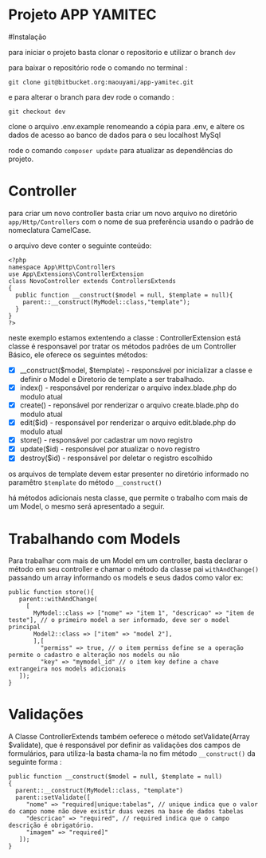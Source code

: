 # Projeto APP YAMITEC

#Instalação

para iniciar o projeto basta clonar o repositorio e utilizar o branch ```dev```

para baixar o repositório rode o comando no terminal :

```git clone git@bitbucket.org:maouyami/app-yamitec.git```

e para alterar o branch para dev rode o comando :

```git checkout dev ``` 

clone o arquivo .env.example renomeando a cópia para .env, e altere os dados de acesso ao banco de dados para o seu localhost MySql

rode o comando ```composer update``` para atualizar as dependências do projeto.

# Controller 

para criar um novo controller basta criar um novo arquivo no diretório ```app/Http/Controllers``` com o nome de sua preferência usando o padrão de nomeclatura CamelCase.

o arquivo deve conter o seguinte conteúdo:

```
<?php
namespace App\Http\Controllers
use App\Extensions\ControllerExtension
class NovoController extends ControllersExtends
{
  public function __construct($model = null, $template = null){
    parent::__construct(MyModel::class,"template");
  }
}
?>
```

neste exemplo estamos extentendo a classe : ControllerExtension
está classe é responsavel por tratar os métodos padrões de um Controller Básico, ele oferece os seguintes métodos:
- [X] __construct($model, $template) - responsável por inicializar a classe e definir o Model e Diretorio de template a ser trabalhado.
- [X] index() - responsável por renderizar o arquivo index.blade.php do modulo atual
- [X] create() - reponsável por renderizar o arquivo create.blade.php do modulo atual
- [X] edit($id) - responsável por renderizar o arquivo edit.blade.php do modulo atual
- [X] store() - responsável por cadastrar um novo registro
- [X] update($id) - responsável por atualizar o novo registro
- [X] destroy($id) - responsável por deletar o registro escolhido
 
 os arquivos de template devem estar presenter no diretório informado no paramêtro ```$template``` do método ```__construct()```

 há métodos adicionais nesta classe, que permite o trabalho com mais de um Model, o mesmo será apresentado a seguir.

 # Trabalhando com Models

 Para trabalhar com mais de um Model em um controller, basta declarar o método em seu controller e chamar o método da classe pai ``` withAndChange() ``` passando um array informando os models e seus dados como valor ex:

 ```
 public function store(){
    parent::withAndChange(
      [
        MyModel::class => ["nome" => "item 1", "descricao" => "item de teste"], // o primeiro model a ser informado, deve ser o model principal
        Model2::class => ["item" => "model 2"],
        ],[
          "permiss" => true, // o item permiss define se a operação permite o cadastro e alteração nos models ou não
          "key" => "mymodel_id" // o item key define a chave extrangeira nos models adicionais
    ]);
 }
 
```

 # Validações

 A Classe ControllerExtends também oeferece o método setValidate(Array $validate), que é responsável por definir as validações dos campos de formulários, para utiliza-la basta chama-la no fim método ```__construct()``` da seguinte forma :

 ``` 
 public function __construct($model = null, $template = null)
 {
   parent::__construct(MyModel::class, "template")
   parent::setValidate([
      "nome" => "required|unique:tabelas", // unique indica que o valor do campo nome não deve existir duas vezes na base de dados tabelas
      "descricao" => "required", // required indica que o campo descrição é obrigatório.
      "imagem" => "required]"
    ]);
 }
 ```